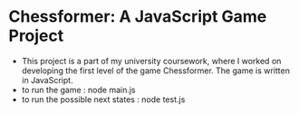 # Chessformer: A JavaScript Game Project
- This project is a part of my university coursework, where I worked on developing the first level of the game Chessformer. The game is written in JavaScript.
- to run the game : node main.js
- to run the possible next states : node test.js

